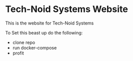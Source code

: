 # Tech-Noid Systems Website

This is the website for Tech-Noid Systems

To Set this beast up do the following:
* clone repo
* run docker-compose
* profit